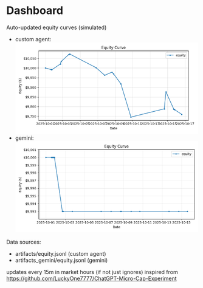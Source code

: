 # Dashboard

Auto-updated equity curves (simulated)

- custom agent: ![Equity Curve](artifacts/equity.png?v=e775c2b)
- gemini: ![Equity Curve (Gemini)](artifacts_gemini/equity.png?v=e775c2b)

Data sources:
- artifacts/equity.jsonl (custom agent)
- artifacts_gemini/equity.jsonl (gemini)

updates every 15m in market hours (if not just ignores)
inspired from https://github.com/LuckyOne7777/ChatGPT-Micro-Cap-Experiment